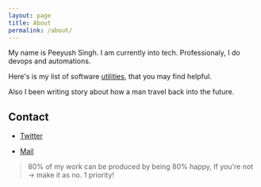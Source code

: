 ```yaml
---
layout: page
title: About
permalink: /about/
---
```


My name is Peeyush Singh. I am currently into tech. Professionaly, I do devops and automations. 

Here's is my list of software [utilities](http://fosting.in/), that you may find helpful.

Also I been writing story about how a man travel back into the future. 


<!-- 

With his SHEER WILL to travel back,
he made people near him smarter,
leading back into the future. (zero sum games!)

-->

## Contact 

- [Twitter](https://twitter.com/peeyu5h)

- [Mail](mailto:peeyushsrj@gmail.com)

> 80% of my work can be produced by being 80% happy, If you're not -> make it as no. 1 priority!
